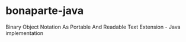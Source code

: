 bonaparte-java
==============

Binary Object Notation As Portable And Readable Text Extension - Java implementation